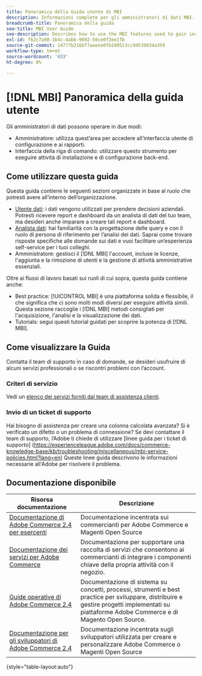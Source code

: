 ```yaml
---
title: Panoramica della Guida utente di MBI
description: Informazioni complete per gli amministratori di dati MBI.
breadcrumb-title: Panoramica della guida
seo-title: MBI User Guide
seo-description: Describes how to use the MBI features used to gain insights from Adobe Commerce or Magento Open Source data.
exl-id: f62c7a98-1b4c-4abb-9692-50ce0f3ee1fb
source-git-commit: 14777b216bf7aaeea0fb2d0513cc94539034a359
workflow-type: tm+mt
source-wordcount: '433'
ht-degree: 0%

---
```


# [!DNL MBI] Panoramica della guida utente

Gli amministratori di dati possono operare in due modi:

- Amministratore: utilizza quest’area per accedere all’interfaccia utente di configurazione e ai rapporti.
- Interfaccia della riga di comando: utilizzare questo strumento per eseguire attività di installazione e di configurazione back-end.

## Come utilizzare questa guida

Questa guida contiene le seguenti sezioni organizzate in base al ruolo che potresti avere all’interno dell’organizzazione.

- [Utente dati](data-user.md): i dati vengono utilizzati per prendere decisioni aziendali. Potresti ricevere report e dashboard da un analista di dati del tuo team, ma desideri anche imparare a creare tali report e dashboard.
- [Analista dati](data-analyst.md): hai familiarità con la progettazione delle query e con il ruolo di persona di riferimento per l’analisi dei dati. Saprai come trovare risposte specifiche alle domande sui dati e vuoi facilitare un’esperienza self-service per i tuoi colleghi.
- Amministratore: gestisci il [!DNL MBI] l&#39;account, incluse le licenze, l&#39;aggiunta e la rimozione di utenti e la gestione di attività amministrative essenziali.

Oltre ai flussi di lavoro basati sui ruoli di cui sopra, questa guida contiene anche:

- Best practice: [!UICONTROL MBI] è una piattaforma solida e flessibile, il che significa che ci sono molti modi diversi per eseguire attività simili. Questa sezione raccoglie i [!DNL MBI] metodi consigliati per l&#39;acquisizione, l&#39;analisi e la visualizzazione dei dati.
- Tutorials: segui questi tutorial guidati per scoprire la potenza di [!DNL MBI].

## Come visualizzare la Guida

Contatta il team di supporto in caso di domande, se desideri usufruire di alcuni servizi professionali o se riscontri problemi con l’account.

### Criteri di servizio

Vedi un [elenco dei servizi forniti dal team di assistenza clienti](https://experienceleague.adobe.com/docs/commerce-knowledge-base/kb/troubleshooting/miscellaneous/mbi-service-policies.html?lang=en).

### Invio di un ticket di supporto

Hai bisogno di assistenza per creare una colonna calcolata avanzata? Si è verificato un difetto o un problema di connessione? Se devi contattare il team di supporto, l’Adobe ti chiede di utilizzare [linee guida per i ticket di supporto] (https://experienceleague.adobe.com/docs/commerce-knowledge-base/kb/troubleshooting/miscellaneous/mbi-service-policies.html?lang=en) Queste linee guida descrivono le informazioni necessarie all&#39;Adobe per risolvere il problema.

## Documentazione disponibile

| Risorsa documentazione | Descrizione |
|----------------------- | ----------- |
| [Documentazione di Adobe Commerce 2.4 per esercenti](https://experienceleague.adobe.com/docs/commerce-admin/user-guides/home.html) | Documentazione incentrata sui commercianti per Adobe Commerce e Magenti Open Source |
| [Documentazione dei servizi per Adobe Commerce](https://experienceleague.adobe.com/docs/commerce-merchant-services/user-guides/home.html) | Documentazione per supportare una raccolta di servizi che consentono ai commercianti di integrare i componenti chiave della propria attività con il negozio. |
| [Guide operative di Adobe Commerce 2.4](https://experienceleague.adobe.com/docs/commerce-operations/operational-guides/home.html) | Documentazione di sistema su concetti, processi, strumenti e best practice per sviluppare, distribuire e gestire progetti implementati su piattaforme Adobe Commerce e di Magento Open Source. |
| [Documentazione per gli sviluppatori di Adobe Commerce 2.4](https://developer.adobe.com/commerce/) | Documentazione incentrata sugli sviluppatori utilizzata per creare e personalizzare Adobe Commerce o Magenti Open Source |

{style="table-layout:auto"}
